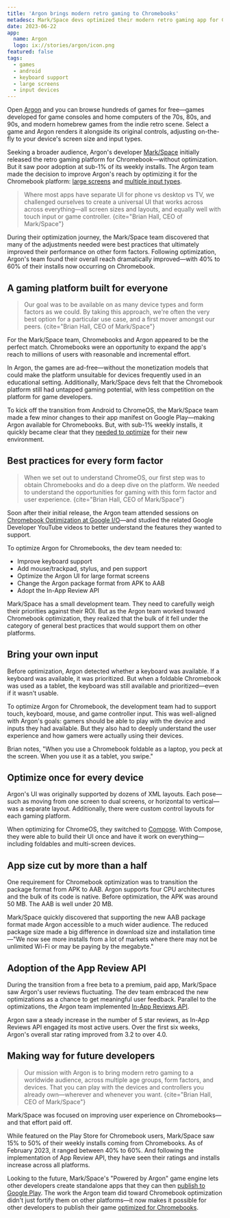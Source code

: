 ```yaml
---
title: 'Argon brings modern retro gaming to Chromebooks'
metadesc: Mark/Space devs optimized their modern retro gaming app for ChromeOS—and discovered a hidden advantage.
date: 2023-06-22
app:
  name: Argon
  logo: ix://stories/argon/icon.png
featured: false
tags:
  - games
  - android
  - keyboard support
  - large screens
  - input devices
---
```


Open [Argon](https://play.google.com/store/apps/details?id=com.markspace.retro) and you can browse hundreds of games for free—games developed for game consoles and home computers of the 70s, 80s, and 90s, and modern homebrew games from the indie retro scene. Select a game and Argon renders it alongside its original controls, adjusting on-the-fly to your device's screen size and input types.

Seeking a broader audience, Argon's developer [Mark/Space](https://www.markspace.com/) initially released the retro gaming platform for Chromebook—without optimization. But it saw poor adoption at sub-1% of its weekly installs. The Argon team made the decision to improve Argon's reach by optimizing it for the Chromebook platform: [large screens](/{{locale.code}}/games/optimizing-games-windowing) and [multiple input types](/{{locale.code}}/games/optimizing-games-inputs).

> Where most apps have separate UI for phone vs desktop vs TV, we challenged ourselves to create a universal UI that works across across everything—all screen sizes and layouts, and equally well with touch input or game controller.
> {cite="Brian Hall, CEO of Mark/Space"}

During their optimization journey, the Mark/Space team discovered that many of the adjustments needed were best practices that ultimately improved their performance on other form factors. Following optimization, Argon's team found their overall reach dramatically improved—with 40% to 60% of their installs now occurring on Chromebook.

## A gaming platform built for everyone

> Our goal was to be available on as many device types and form factors as we could. By taking this approach, we're often the very best option for a particular use case, and a first mover amongst our peers.
> {cite="Brian Hall, CEO of Mark/Space"}

For the Mark/Space team, Chromebooks and Argon appeared to be the perfect match. Chromebooks were an opportunity to expand the app's reach to millions of users with reasonable and incremental effort.

In Argon, the games are ad-free—without the monetization models that could make the platform unsuitable for devices frequently used in an educational setting. Additionally, Mark/Space devs felt that the Chromebook platform still had untapped gaming potential, with less competition on the platform for game developers.

To kick off the transition from Android to ChromeOS, the Mark/Space team made a few minor changes to their app manifest on Google Play—making Argon available for Chromebooks. But, with sub-1% weekly installs, it quickly became clear that they [needed to optimize](/{{locale.code}}/games/adapting-games-android) for their new environment.

## Best practices for every form factor

> When we set out to understand ChromeOS, our first step was to obtain Chromebooks and do a deep dive on the platform. We needed to understand the opportunities for gaming with this form factor and user experience.
> {cite="Brian Hall, CEO of Mark/Space"}

Soon after their initial release, the Argon team attended sessions on [Chromebook Optimization at Google I/O](https://www.youtube.com/watch?v=FJmpyniOg58&t=6s)—and studied the related Google Developer YouTube videos to better understand the features they wanted to support.

To optimize Argon for Chromebooks, the dev team needed to:

- Improve keyboard support
- Add mouse/trackpad, stylus, and pen support
- Optimize the Argon UI for large format screens
- Change the Argon package format from APK to AAB
- Adopt the In-App Review API

Mark/Space has a small development team. They need to carefully weigh their priorities against their ROI. But as the Argon team worked toward Chromebook optimization, they realized that the bulk of it fell under the category of general best practices that would support them on other platforms.

## Bring your own input

Before optimization, Argon detected whether a keyboard was available. If a keyboard was available, it was prioritized. But when a foldable Chromebook was used as a tablet, the keyboard was still available and prioritized—even if it wasn't usable.

To optimize Argon for Chromebook, the development team had to support touch, keyboard, mouse, and game controller input. This was well-aligned with Argon's goals: gamers should be able to play with the device and inputs they had available. But they also had to deeply understand the user experience and how gamers were actually using their devices.

Brian notes, "When you use a Chromebook foldable as a laptop, you peck at the screen. When you use it as a tablet, you swipe."

## Optimize once for every device

Argon's UI was originally supported by dozens of XML layouts. Each pose—such as moving from one screen to dual screens, or horizontal to vertical—was a separate layout. Additionally, there were custom control layouts for each gaming platform.

When optimizing for ChromeOS, they switched to [Compose](https://developer.android.com/jetpack/compose). With Compose, they were able to build their UI once and have it work on everything—including foldables and multi-screen devices.

## App size cut by more than a half

One requirement for Chromebook optimization was to transition the package format from APK to AAB. Argon supports four CPU architectures and the bulk of its code is native. Before optimization, the APK was around 50 MB. The AAB is well under 20 MB.

Mark/Space quickly discovered that supporting the new AAB package format made Argon accessible to a much wider audience. The reduced package size made a big difference in download size and installation time—"We now see more installs from a lot of markets where there may not be unlimited Wi-Fi or may be paying by the megabyte."

## Adoption of the App Review API

During the transition from a free beta to a premium, paid app, Mark/Space saw Argon's user reviews fluctuating. The dev team embraced the new optimizations as a chance to get meaningful user feedback. Parallel to the optimizations, the Argon team implemented [In-App Reviews API](https://developer.android.com/guide/playcore/in-app-review).

Argon saw a steady increase in the number of 5 star reviews, as In-App Reviews API engaged its most active users. Over the first six weeks, Argon's overall star rating improved from 3.2 to over 4.0.

## Making way for future developers

> Our mission with Argon is to bring modern retro gaming to a worldwide audience, across multiple age groups, form factors, and devices. That you can play with the devices and controllers you already own—wherever and whenever you want.
> {cite="Brian Hall, CEO of Mark/Space"}

Mark/Space was focused on improving user experience on Chromebooks—and that effort paid off.

While featured on the Play Store for Chromebook users, Mark/Space saw 15% to 50% of their weekly installs coming from Chromebooks. As of February 2023, it ranged between 40% to 60%. And following the implementation of App Review API, they have seen their ratings and installs increase across all platforms.

Looking to the future, Mark/Space's "Powered by Argon" game engine lets other developers create standalone apps that they can then [publish to Google Play](/{{locale.code}}/publish). The work the Argon team did toward Chromebook optimization didn't just fortify them on other platforms—it now makes it possible for other developers to publish their game [optimized for Chromebooks](/{{locale.code}}/games/adapting-games-android).
